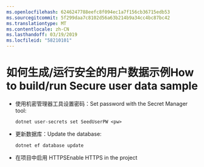 ```yaml
---
ms.openlocfilehash: 6246247788eefc8f094ec1a7f156cb36715edb53
ms.sourcegitcommit: 5f299daa7c8102d56a63b214b9a34cc4bc87bc42
ms.translationtype: MT
ms.contentlocale: zh-CN
ms.lasthandoff: 03/19/2019
ms.locfileid: "58210101"
---
```

# <a name="how-to-buildrun-secure-user-data-sample"></a><span data-ttu-id="edd9a-101">如何生成/运行安全的用户数据示例</span><span class="sxs-lookup"><span data-stu-id="edd9a-101">How to build/run Secure user data sample</span></span>

* <span data-ttu-id="edd9a-102">使用机密管理器工具设置密码：</span><span class="sxs-lookup"><span data-stu-id="edd9a-102">Set password with the Secret Manager tool:</span></span>

  `dotnet user-secrets set SeedUserPW <pw>`

* <span data-ttu-id="edd9a-103">更新数据库：</span><span class="sxs-lookup"><span data-stu-id="edd9a-103">Update the database:</span></span>

  `dotnet ef database update`

* <span data-ttu-id="edd9a-104">在项目中启用 HTTPS</span><span class="sxs-lookup"><span data-stu-id="edd9a-104">Enable HTTPS in the project</span></span>
